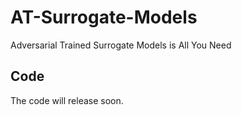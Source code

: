 # AT-Surrogate-Models
Adversarial Trained Surrogate Models is All You Need

## Code
The code will release soon.
